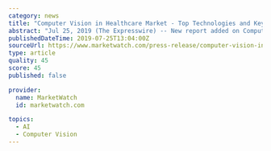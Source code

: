 ```yaml
---
category: news
title: "Computer Vision in Healthcare Market - Top Technologies and Key Insights to 2024 for “North America and Europe Region”"
abstract: "Jul 25, 2019 (The Expresswire) -- New report added on Computer Vision in Healthcare Market to assist visually impaired people to navigate in an indoor environment. First, problem is defined in terms of tasks, sensors, devices, & performance requirements ..."
publishedDateTime: 2019-07-25T13:04:00Z
sourceUrl: https://www.marketwatch.com/press-release/computer-vision-in-healthcare-market---top-technologies-and-key-insights-to-2024-for-north-america-and-europe-region-2019-07-25
type: article
quality: 45
score: 45
published: false

provider:
  name: MarketWatch
  id: marketwatch.com

topics:
  - AI
  - Computer Vision
---
```

